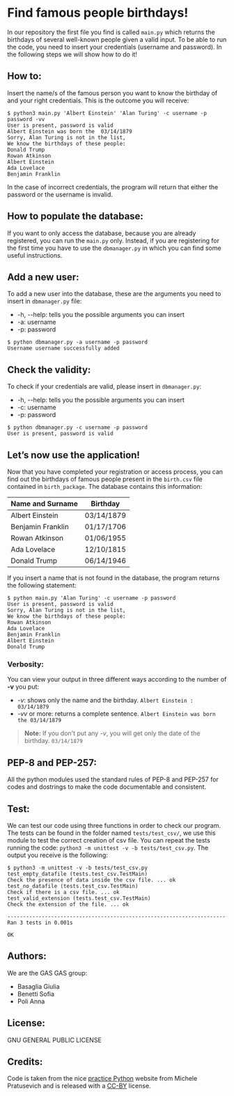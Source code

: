 # Find famous people birthdays!

In our repository the first file you find is called ```main.py``` which returns the birthdays of several well-known people given a valid input. 
To be able to run the code, you need to insert your credentials (username and password). In the following steps we will show how to do it!

## How to:
Insert the name/s of the famous person you want to know the birthday of and your right credentials. This is the outcome you will receive:

```
$ python3 main.py 'Albert Einstein' 'Alan Turing' -c username -p password -vv
User is present, password is valid
Albert Einstein was born the  03/14/1879
Sorry, Alan Turing is not in the list, 
We know the birthdays of these people:
Donald Trump
Rowan Atkinson
Albert Einstein
Ada Lovelace
Benjamin Franklin
```

In the case of incorrect credentials, the program will return that either the password or the username is invalid.

## How to populate the database:
If you want to only access the database, because you are already registered, you can run the ```main.py``` only. Instead, if you are registering for the first time you have to use the ```dbmanager.py``` in which you can find some useful instructions.

## Add a new user:
To add a new user into the database, these are the arguments you need to insert in ```dbmanager.py``` file:
* -h, --help: tells you the possible arguments you can insert
* -a: username
* -p: password

```
$ python dbmanager.py -a username -p password
Username username successfully added
```

## Check the validity:
To check if your credentials are valid, please insert in ```dbmanager.py```:
* -h, --help: tells you the possible arguments you can insert
* -c: username
* -p: password

```
$ python dbmanager.py -c username -p password
User is present, password is valid
```

## Let’s now use the application!
Now that you have completed your registration or access process, you can find out the birthdays of famous people present in the ```birth.csv``` file contained in ```birth_package```.
The database contains this information:

|Name and Surname | Birthday |
|-----------------|----------|
|Albert Einstein  |03/14/1879|
Benjamin Franklin |01/17/1706|
Rowan Atkinson    |01/06/1955|
Ada Lovelace      |12/10/1815|
Donald Trump      |06/14/1946|

If you insert a name that is not found in the database, the program returns the following statement:

```
$ python main.py 'Alan Turing' -c username -p password
User is present, password is valid
Sorry, Alan Turing is not in the list, 
We know the birthdays of these people:
Rowan Atkinson
Ada Lovelace
Benjamin Franklin
Albert Einstein
Donald Trump
```

### Verbosity:
You can view your output in three different ways according to the number of **-v** you put:
* *-v*: shows only the name and the birthday.
```Albert Einstein : 03/14/1879```
* *-vv* or more: returns a complete sentence.
```Albert Einstein was born the 03/14/1879``` 

> **Note:** If you don't put any *-v*, you will get only the date of the birthday. ```03/14/1879```

## PEP-8 and PEP-257:
All the python modules used the standard rules of PEP-8 and PEP-257 for codes and dostrings to make the code documentable and consistent.

## Test:
We can test our code using three functions in order to check our program. The tests can be found in the folder named ```tests/test_csv/```, we use this module to test the correct creation of csv file. You can repeat the tests running the code: ```python3 -m unittest -v -b tests/test_csv.py```. The output you receive is the following: 

```
$ python3 -m unittest -v -b tests/test_csv.py
test_empty_datafile (tests.test_csv.TestMain)
Check the presence of data inside the csv file. ... ok
test_no_datafile (tests.test_csv.TestMain)
Check if there is a csv file. ... ok
test_valid_extension (tests.test_csv.TestMain)
Check the extension of the file. ... ok

----------------------------------------------------------------------
Ran 3 tests in 0.001s

OK
```

## Authors:
We are the GAS GAS group:

* Basaglia Giulia 
* Benetti Sofia
* Poli Anna

## License:
GNU GENERAL PUBLIC LICENSE


## Credits:
Code is taken from the nice [practice Python](https://www.practicepython.org/) website from Michele Pratusevich and is released with a [CC-BY](https://www.practicepython.org/about/) license.
